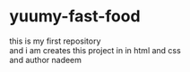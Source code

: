 # yuumy-fast-food
this is my first repository 
<br> and i am creates this project in  in html and css
<br>
and author nadeem
